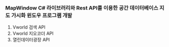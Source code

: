 ### MapWindow C# 라이브러리와 Rest API를 이용한 공간 데이터베이스 지도 가시화 윈도우 프로그램 개발

1. Vworld 검색 API
2. Vworld 지오코더 API
3. 열린데이터광장 API
